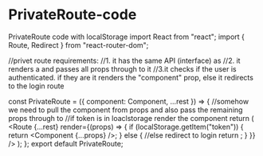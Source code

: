 # PrivateRoute-code
PrivateRoute code with localStorage
import React from "react";
import { Route, Redirect } from "react-router-dom";

//privet route requirements:
//1. it has the same API (interface) as <Route/>
//2. it renders a <Route /> and passes all props through to it
//3.it checks if the user is authenticated. if they are it renders the "component" prop, else it redirects to the login route

const PrivateRoute = ({ component: Component, ...rest }) => {
    //somehow we need to pull the component from props and also pass the remaining props through to <Route/>
  //if token is in loaclstorage render the component
  return (
    <Route
      {...rest}
      render={(props) => {
        if (localStorage.getItem("token")) {
          return <Component {...props} />;
        } else {
          //else redirect to login
          return <Redirect to="/login" />;
        }
      }}
    />
  );
};
export default PrivateRoute;
